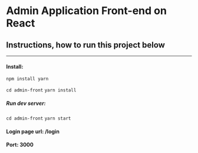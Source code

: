 # Admin Application Front-end on React

## Instructions, how to run this project below

-------------

#### Install:

`npm install yarn`

`cd admin-front`
`yarn install`

##### Run dev server:

`cd admin-front`
`yarn start`





#### Login page url: /login
#### Port: 3000
